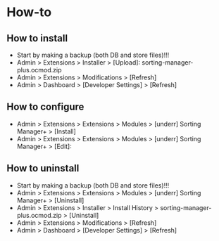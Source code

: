 # How-to

## How to install
* Start by making a backup (both DB and store files)!!!
* Admin > Extensions > Installer > [Upload]: sorting-manager-plus.ocmod.zip
* Admin > Extensions > Modifications > [Refresh]
* Admin > Dashboard > [Developer Settings] > [Refresh]

## How to configure
* Admin > Extensions > Extensions > Modules > [underr] Sorting Manager+ > [Install]
* Admin > Extensions > Extensions > Modules > [underr] Sorting Manager+ > [Edit]:

## How to uninstall
* Start by making a backup (both DB and store files)!!!
* Admin > Extensions > Extensions > Modules > [underr] Sorting Manager+ > [Uninstall]
* Admin > Extensions > Installer > Install History > sorting-manager-plus.ocmod.zip > [Uninstall]
* Admin > Extensions > Modifications > [Refresh]
* Admin > Dashboard > [Developer Settings] > [Refresh]
